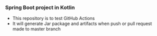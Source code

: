 ### Spring Boot project in Kotlin

* This repository is to test GitHub Actions
* It will generate Jar package and artifacts when push or pull request made to master branch
